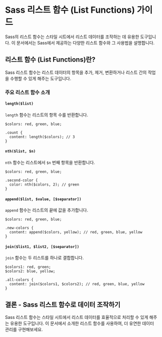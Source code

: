 # Sass 리스트 함수 (List Functions) 가이드

Sass의 리스트 함수는 스타일 시트에서 리스트 데이터를 조작하는 데 유용한 도구입니다. 이 문서에서는 Sass에서 제공하는 다양한 리스트 함수와 그 사용법을 설명합니다.

## 리스트 함수 (List Functions)란?

Sass 리스트 함수는 리스트 데이터의 항목을 추가, 제거, 변환하거나 리스트 간의 작업을 수행할 수 있게 해주는 도구입니다.

### 주요 리스트 함수 소개

#### `length($list)`

`length` 함수는 리스트의 항목 수를 반환합니다.

```
$colors: red, green, blue;

.count {
  content: length($colors); // 3
}
```

#### `nth($list, $n)`

`nth` 함수는 리스트에서 `$n` 번째 항목을 반환합니다.

```
$colors: red, green, blue;

.second-color {
  color: nth($colors, 2); // green
}
```

#### `append($list, $value, [$separator])`

`append` 함수는 리스트의 끝에 값을 추가합니다.

```
$colors: red, green, blue;

.new-colors {
  content: append($colors, yellow); // red, green, blue, yellow
}
```

#### `join($list1, $list2, [$separator])`

`join` 함수는 두 리스트를 하나로 결합합니다.

```
$colors1: red, green;
$colors2: blue, yellow;

.all-colors {
  content: join($colors1, $colors2); // red, green, blue, yellow
}
```

## 결론 - Sass 리스트 함수로 데이터 조작하기

Sass 리스트 함수는 스타일 시트에서 리스트 데이터를 효율적으로 처리할 수 있게 해주는 유용한 도구입니다. 이 문서에서 소개한 리스트 함수를 사용하여, 더 유연한 데이터 관리를 구현해보세요.
